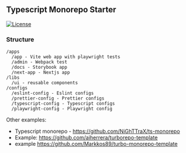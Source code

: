 ## Typescript Monorepo Starter

[![License](http://img.shields.io/:license-MIT-blue.svg)](https://raw.githubusercontent.com/Bessonov/monorepo-starter/master/LICENSE)

### Structure

```text
/apps
  /app - Vite web app with playwright tests
  /admin - Webpack test
  /docs - Storybook app
  /next-app - Nextjs app
/libs
  /ui - reusable components
/configs
  /eslint-config - Eslint configs
  /prettier-config - Prettier configs
  /typescript-config - Typescript configs
  /playwright-config - Playwright config
```

Other examples:

- Typescript monorepo - https://github.com/NiGhTTraX/ts-monorepo
- Example: https://github.com/aiherrera/turborepo-template
- example https://github.com/Markkos89/turbo-monorepo-template
